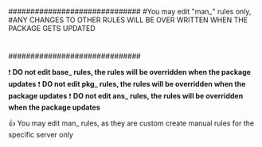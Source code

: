 ##############################
#You may edit "man_" rules only,
#ANY CHANGES TO OTHER RULES WILL BE OVER WRITTEN WHEN THE PACKAGE GETS UPDATED
#
##############################

:exclamation: **DO not edit base_ rules, the rules will be overridden when the package updates**
:exclamation: **DO not edit pkg_ rules, the rules will be overridden when the package updates**
:exclamation: **DO not edit ans_ rules, the rules will be overridden when the package updates**

:thumbsup: You may edit man_ rules, as they are custom create manual rules for the specific server only
